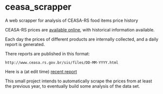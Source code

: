 # ceasa_scrapper
A web scrapper for analysis of CEASA-RS food items price history

CEASA-RS prices are [available online](http://www.ceasa.rs.gov.br/cotacao.php), with historical information available.

Each day the prices of different products are internally collected, and a daily report is generated.

There reports are published in this format:
```
http://www.ceasa.rs.gov.br/sis/files/DD-MM-YYYY.html
```

Here is a (at edit time) [recent report](http://www.ceasa.rs.gov.br/sis/files/27-03-2018.html)


This small project intends to automatically scrape the prices from at least the previous year, to eventually build some analysis of the data set.
